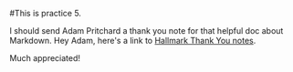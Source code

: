 #This is practice 5.

I should send Adam Pritchard a thank you note for that helpful doc about Markdown.
Hey Adam, here's a link to [Hallmark Thank You notes](https://www.hallmark.com/thank-you/).

Much appreciated!
